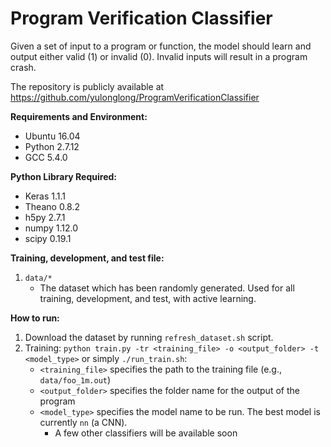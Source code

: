Program Verification Classifier
===================================
Given a set of input to a program or function, the model should learn and output either valid (1) or invalid (0).
Invalid inputs will result in a program crash.

The repository is publicly available at https://github.com/yulonglong/ProgramVerificationClassifier  

**Requirements and Environment:**  
- Ubuntu 16.04  
- Python 2.7.12  
- GCC 5.4.0  

**Python Library Required:**  
- Keras 1.1.1  
- Theano 0.8.2  
- h5py 2.7.1  
- numpy 1.12.0  
- scipy 0.19.1  

**Training, development, and test file:**

1. `data/*`  
    - The dataset which has been randomly generated. Used for all training, development, and test, with active learning.

**How to run:**

1. Download the dataset by running `refresh_dataset.sh` script.  
2. Training: `python train.py -tr <training_file> -o <output_folder> -t <model_type>` or simply `./run_train.sh`:  
    - `<training_file>` specifies the path to the training file (e.g., `data/foo_1m.out`)  
    - `<output_folder>` specifies the folder name for the output of the program  
    - `<model_type>` specifies the model name to be run. The best model is currently `nn` (a CNN).  
      - A few other classifiers will be available soon

